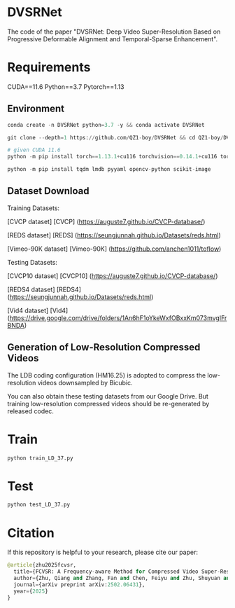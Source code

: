 # DVSRNet

The code of the paper "DVSRNet: Deep Video Super-Resolution Based on Progressive Deformable Alignment and Temporal-Sparse Enhancement".

# Requirements

CUDA==11.6 Python==3.7 Pytorch==1.13

## Environment
```python
conda create -n DVSRNet python=3.7 -y && conda activate DVSRNet

git clone --depth=1 https://github.com/QZ1-boy/DVSRNet && cd QZ1-boy/DVSRNet/

# given CUDA 11.6
python -m pip install torch==1.13.1+cu116 torchvision==0.14.1+cu116 torchaudio==0.13.1 --extra-index-url https://download.pytorch.org/whl/cu116

python -m pip install tqdm lmdb pyyaml opencv-python scikit-image
```

## Dataset Download
Training Datasets:

[CVCP dataset] [CVCP] (https://auguste7.github.io/CVCP-database/)

[REDS dataset] [REDS] (https://seungjunnah.github.io/Datasets/reds.html)

[Vimeo-90K dataset] [Vimeo-90K] (https://github.com/anchen1011/toflow)

Testing Datasets:

[CVCP10 dataset] [CVCP10] (https://auguste7.github.io/CVCP-database/)

[REDS4 dataset] [REDS4] (https://seungjunnah.github.io/Datasets/reds.html)

[Vid4 dataset] [Vid4] (https://drive.google.com/drive/folders/1An6hF1oYkeWxfOBxxKm073mvgIFrBNDA)

## Generation of Low-Resolution Compressed Videos
The LDB coding configuration (HM16.25) is adopted to compress the low-resolution videos downsampled by Bicubic. 

You can also obtain these testing datasets from our Google Drive. But training low-resolution compressed videos should be re-generated by released codec. 


# Train
```python
python train_LD_37.py
```
# Test
```python
python test_LD_37.py 
```
# Citation
If this repository is helpful to your research, please cite our paper:
```python
@article{zhu2025fcvsr,
  title={FCVSR: A Frequency-aware Method for Compressed Video Super-Resolution},
  author={Zhu, Qiang and Zhang, Fan and Chen, Feiyu and Zhu, Shuyuan and Bull, David and Zeng, Bing},
  journal={arXiv preprint arXiv:2502.06431},
  year={2025}
}
```
